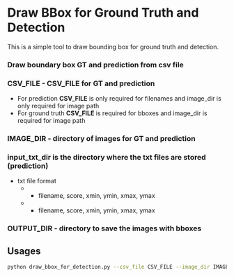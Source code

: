 # Draw BBox for Ground Truth and Detection

This is a simple tool to draw bounding box for ground truth and detection. 

### Draw boundary box GT and prediction from csv file

### CSV_FILE - CSV_FILE for GT and prediction
- For prediction **CSV_FILE** is only required for filenames and image_dir is only required for image path
- For ground truth **CSV_FILE** is required for bboxes and image_dir is required for image path

### IMAGE_DIR - directory of images for GT and prediction

### input_txt_dir is the directory where the txt files are stored (prediction)
- txt file format 
  - - filename, score, xmin, ymin, xmax, ymax
  - - filename, score, xmin, ymin, xmax, ymax

### OUTPUT_DIR - directory to save the images with bboxes

## Usages

```bash
python draw_bbox_for_detection.py --csv_file CSV_FILE --image_dir IMAGE_DIR --input_txt_dir INPUT_TXT_DIR --output_dir OUTPUT_DIR
```